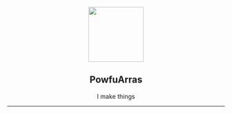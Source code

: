 <p align="center">
  <img width="128" src="https://avatars.githubusercontent.com/u/72747112" />
  <h2 align="center">PowfuArras</h2>
  <p align="center">I make things</p>
</p>
<hr>
<!--p align="center">
  <img width="482" src="https://lanyard.cnrad.dev/api/433325944141512705" />
</p-->
